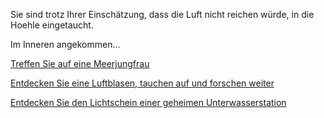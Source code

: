 Sie sind trotz Ihrer Einschätzung, dass die Luft nicht reichen würde, in die Hoehle eingetaucht.

Im Inneren angekommen...


[Treffen Sie auf eine Meerjungfrau](Meerjungfrau/meerjungfrau.md)

[Entdecken Sie eine Luftblasen, tauchen auf und forschen weiter](Luftblase/luftblase.md)

[Entdecken Sie den Lichtschein einer geheimen Unterwasserstation](Unterwasserstation/unterwasserstation.md)